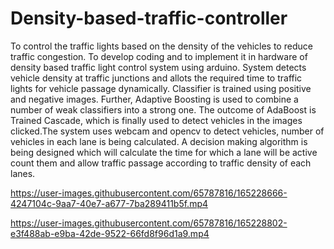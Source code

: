 # Density-based-traffic-controller
To control the traffic lights based on the density of the vehicles to reduce traffic congestion. To develop coding and to implement it in hardware of density based traffic light control system using arduino.
System detects vehicle density at traffic junctions and allots the required time to traffic lights for vehicle passage dynamically. Classifier is trained using positive and negative images. Further, Adaptive Boosting is used to combine a number of weak classifiers into a strong one. The outcome of AdaBoost is Trained Cascade, which is finally used to detect vehicles in the images clicked.The system uses webcam and opencv to detect vehicles,  number of vehicles in each lane is being calculated. A decision making algorithm is being designed which will calculate the time for which a lane will be active count them and allow traffic passage according to traffic density of each lanes.



https://user-images.githubusercontent.com/65787816/165228666-4247104c-9aa7-40e7-a677-7ba289411b5f.mp4



https://user-images.githubusercontent.com/65787816/165228802-e3f488ab-e9ba-42de-9522-66fd8f96d1a9.mp4


